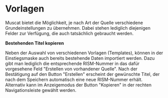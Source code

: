 # Vorlagen  

Muscat bietet die Möglichkeit, je nach Art der Quelle verschiedene Grundeinstellungen zu übernehmen. Dabei stehen lediglich diejenigen Felder zur Verfügung, die auch tatsächlich gebraucht werden. 

**Bestehenden Titel kopieren**

Neben der Auswahl von verschiedenen Vorlagen (Templates), können in der Einstiegsmaske auch bereits bestehende Daten importiert werden. Dazu gibt man lediglich die entsprechende RISM-Nummer in das dafür vorgesehene Feld "Erstellen von vorhandener Quelle". Nach der Bestätigung auf den Button "Erstellen" erscheint der gewünschte Titel, der nach dem Speichern automatisch eine neue RISM-Nummer erhält. Alternativ kann im Anzeigemodus der Button "Kopieren" in der rechten Navigationsleiste gewählt werden.